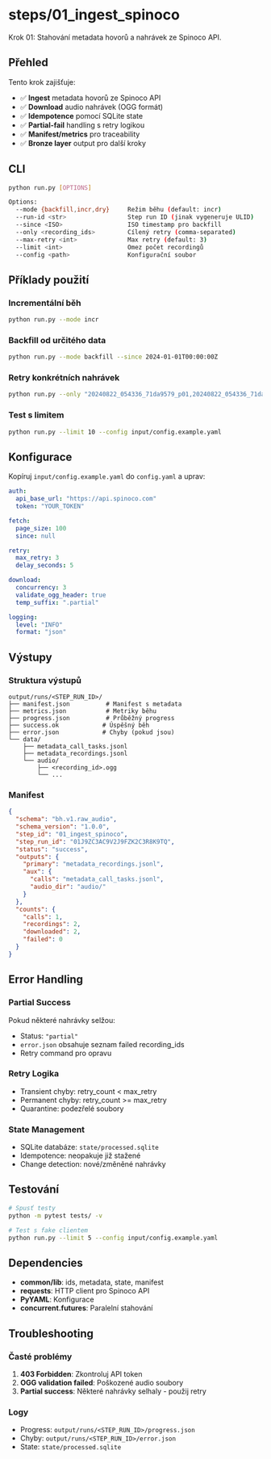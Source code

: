 # steps/01_ingest_spinoco

Krok 01: Stahování metadata hovorů a nahrávek ze Spinoco API.

## Přehled

Tento krok zajišťuje:
- ✅ **Ingest** metadata hovorů ze Spinoco API
- ✅ **Download** audio nahrávek (OGG formát)
- ✅ **Idempotence** pomocí SQLite state
- ✅ **Partial-fail** handling s retry logikou
- ✅ **Manifest/metrics** pro traceability
- ✅ **Bronze layer** output pro další kroky

## CLI

```bash
python run.py [OPTIONS]

Options:
  --mode {backfill,incr,dry}     Režim běhu (default: incr)
  --run-id <str>                 Step run ID (jinak vygeneruje ULID)
  --since <ISO>                  ISO timestamp pro backfill
  --only <recording_ids>         Cílený retry (comma-separated)
  --max-retry <int>              Max retry (default: 3)
  --limit <int>                  Omez počet recordingů
  --config <path>                Konfigurační soubor
```

## Příklady použití

### Incrementální běh
```bash
python run.py --mode incr
```

### Backfill od určitého data
```bash
python run.py --mode backfill --since 2024-01-01T00:00:00Z
```

### Retry konkrétních nahrávek
```bash
python run.py --only "20240822_054336_71da9579_p01,20240822_054336_71da9579_p02"
```

### Test s limitem
```bash
python run.py --limit 10 --config input/config.example.yaml
```

## Konfigurace

Kopíruj `input/config.example.yaml` do `config.yaml` a uprav:

```yaml
auth:
  api_base_url: "https://api.spinoco.com"
  token: "YOUR_TOKEN"

fetch:
  page_size: 100
  since: null

retry:
  max_retry: 3
  delay_seconds: 5

download:
  concurrency: 3
  validate_ogg_header: true
  temp_suffix: ".partial"

logging:
  level: "INFO"
  format: "json"
```

## Výstupy

### Struktura výstupů
```
output/runs/<STEP_RUN_ID>/
├── manifest.json          # Manifest s metadata
├── metrics.json           # Metriky běhu
├── progress.json          # Průběžný progress
├── success.ok            # Úspěšný běh
├── error.json            # Chyby (pokud jsou)
└── data/
    ├── metadata_call_tasks.jsonl
    ├── metadata_recordings.jsonl
    └── audio/
        ├── <recording_id>.ogg
        └── ...
```

### Manifest
```json
{
  "schema": "bh.v1.raw_audio",
  "schema_version": "1.0.0",
  "step_id": "01_ingest_spinoco",
  "step_run_id": "01J9ZC3AC9V2J9FZK2C3R8K9TQ",
  "status": "success",
  "outputs": {
    "primary": "metadata_recordings.jsonl",
    "aux": {
      "calls": "metadata_call_tasks.jsonl",
      "audio_dir": "audio/"
    }
  },
  "counts": {
    "calls": 1,
    "recordings": 2,
    "downloaded": 2,
    "failed": 0
  }
}
```

## Error Handling

### Partial Success
Pokud některé nahrávky selžou:
- Status: `"partial"`
- `error.json` obsahuje seznam failed recording_ids
- Retry command pro opravu

### Retry Logika
- Transient chyby: retry_count < max_retry
- Permanent chyby: retry_count >= max_retry
- Quarantine: podezřelé soubory

### State Management
- SQLite databáze: `state/processed.sqlite`
- Idempotence: neopakuje již stažené
- Change detection: nové/změněné nahrávky

## Testování

```bash
# Spusť testy
python -m pytest tests/ -v

# Test s fake clientem
python run.py --limit 5 --config input/config.example.yaml
```

## Dependencies

- **common/lib**: ids, metadata, state, manifest
- **requests**: HTTP client pro Spinoco API
- **PyYAML**: Konfigurace
- **concurrent.futures**: Paralelní stahování

## Troubleshooting

### Časté problémy

1. **403 Forbidden**: Zkontroluj API token
2. **OGG validation failed**: Poškozené audio soubory
3. **Partial success**: Některé nahrávky selhaly - použij retry

### Logy
- Progress: `output/runs/<STEP_RUN_ID>/progress.json`
- Chyby: `output/runs/<STEP_RUN_ID>/error.json`
- State: `state/processed.sqlite`
